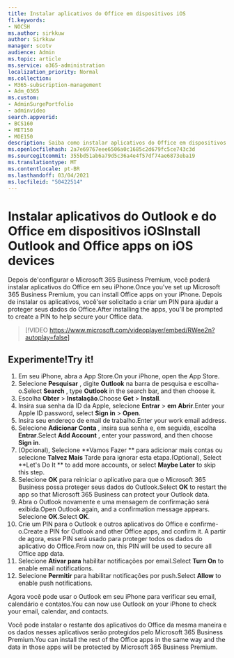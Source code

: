 ```yaml
---
title: Instalar aplicativos do Office em dispositivos iOS
f1.keywords:
- NOCSH
ms.author: sirkkuw
author: Sirkkuw
manager: scotv
audience: Admin
ms.topic: article
ms.service: o365-administration
localization_priority: Normal
ms.collection:
- M365-subscription-management
- Adm_O365
ms.custom:
- AdminSurgePortfolio
- adminvideo
search.appverid:
- BCS160
- MET150
- MOE150
description: Saiba como instalar aplicativos do Office em dispositivos iOS.
ms.openlocfilehash: 2a7e69767eee6506a0c1685c2d679fc5ce743c3d
ms.sourcegitcommit: 355bd51ab6a79d5c36a4e4f57df74ae6873eba19
ms.translationtype: MT
ms.contentlocale: pt-BR
ms.lasthandoff: 03/04/2021
ms.locfileid: "50422514"
---
```

# <a name="install-outlook-and-office-apps-on-ios-devices"></a><span data-ttu-id="6c37e-103">Instalar aplicativos do Outlook e do Office em dispositivos iOS</span><span class="sxs-lookup"><span data-stu-id="6c37e-103">Install Outlook and Office apps on iOS devices</span></span>

<span data-ttu-id="6c37e-104">Depois de&#39;configurar o Microsoft 365 Business Premium, você poderá instalar aplicativos do Office em seu iPhone.</span><span class="sxs-lookup"><span data-stu-id="6c37e-104">Once you&#39;ve set up Microsoft 365 Business Premium, you can install Office apps on your iPhone.</span></span> <span data-ttu-id="6c37e-105">Depois de instalar os aplicativos, você&#39;ser solicitado a criar um PIN para ajudar a proteger seus dados do Office.</span><span class="sxs-lookup"><span data-stu-id="6c37e-105">After installing the apps, you&#39;ll be prompted to create a PIN to help secure your Office data.</span></span>

> [!VIDEO https://www.microsoft.com/videoplayer/embed/RWee2n?autoplay=false]

## <a name="try-it"></a><span data-ttu-id="6c37e-106">Experimente!</span><span class="sxs-lookup"><span data-stu-id="6c37e-106">Try it!</span></span>

1. <span data-ttu-id="6c37e-107">Em seu iPhone, abra a App Store.</span><span class="sxs-lookup"><span data-stu-id="6c37e-107">On your iPhone, open the App Store.</span></span>
2. <span data-ttu-id="6c37e-108">Selecione  **Pesquisar** , digite  **Outlook** na barra de pesquisa e escolha-o.</span><span class="sxs-lookup"><span data-stu-id="6c37e-108">Select  **Search** , type  **Outlook** in the search bar, and then choose it.</span></span>
3. <span data-ttu-id="6c37e-109">Escolha **Obter**   >   **Instalação**.</span><span class="sxs-lookup"><span data-stu-id="6c37e-109">Choose  **Get**  >  **Install**.</span></span>
4. <span data-ttu-id="6c37e-110">Insira sua senha da ID da Apple, selecione **Entrar**  >   **em Abrir**.</span><span class="sxs-lookup"><span data-stu-id="6c37e-110">Enter your Apple ID password, select **Sign in** >  **Open**.</span></span>
5. <span data-ttu-id="6c37e-111">Insira seu endereço de email de trabalho.</span><span class="sxs-lookup"><span data-stu-id="6c37e-111">Enter your work email address.</span></span>
6. <span data-ttu-id="6c37e-112">Selecione  **Adicionar Conta** , insira sua senha e, em seguida, escolha  **Entrar**.</span><span class="sxs-lookup"><span data-stu-id="6c37e-112">Select  **Add Account** , enter your password, and then choose  **Sign in**.</span></span>
7. <span data-ttu-id="6c37e-113">(Opcional), Selecione \*\*Vamos Fazer \*\* para adicionar mais contas ou selecione  **Talvez Mais**  Tarde para ignorar esta etapa.</span><span class="sxs-lookup"><span data-stu-id="6c37e-113">(Optional), Select  \*\*Let's Do It \*\* to add more accounts, or select  **Maybe Later**  to skip this step.</span></span>
8. <span data-ttu-id="6c37e-114">Selecione  **OK** para reiniciar o aplicativo para que o Microsoft 365 Business possa proteger seus dados do Outlook.</span><span class="sxs-lookup"><span data-stu-id="6c37e-114">Select  **OK** to restart the app so that Microsoft 365 Business  can protect your Outlook data.</span></span>
9. <span data-ttu-id="6c37e-115">Abra o Outlook novamente e uma mensagem de confirmação será exibida.</span><span class="sxs-lookup"><span data-stu-id="6c37e-115">Open Outlook again, and a confirmation message appears.</span></span> <span data-ttu-id="6c37e-116">Selecione  **OK**.</span><span class="sxs-lookup"><span data-stu-id="6c37e-116">Select  **OK**.</span></span>
10. <span data-ttu-id="6c37e-117">Crie um PIN para o Outlook e outros aplicativos do Office e confirme-o.</span><span class="sxs-lookup"><span data-stu-id="6c37e-117">Create a PIN for Outlook and other Office apps, and confirm it.</span></span> <span data-ttu-id="6c37e-118">A partir de agora, esse PIN será usado para proteger todos os dados do aplicativo do Office.</span><span class="sxs-lookup"><span data-stu-id="6c37e-118">From now on, this PIN will be used to secure all Office app data.</span></span>
11. <span data-ttu-id="6c37e-119">Selecione  **Ativar para**  habilitar notificações por email.</span><span class="sxs-lookup"><span data-stu-id="6c37e-119">Select  **Turn On**  to enable email notifications.</span></span>
12. <span data-ttu-id="6c37e-120">Selecione  **Permitir** para habilitar notificações por push.</span><span class="sxs-lookup"><span data-stu-id="6c37e-120">Select  **Allow** to enable push notifications.</span></span>

<span data-ttu-id="6c37e-121">Agora você pode usar o Outlook em seu iPhone para verificar seu email, calendário e contatos.</span><span class="sxs-lookup"><span data-stu-id="6c37e-121">You can now use Outlook on your iPhone to check your email, calendar, and contacts.</span></span>

<span data-ttu-id="6c37e-122">Você pode instalar o restante dos aplicativos do Office da mesma maneira e os dados nesses aplicativos serão protegidos pelo Microsoft 365 Business Premium.</span><span class="sxs-lookup"><span data-stu-id="6c37e-122">You can install the rest of the Office apps in the same way and the data in those apps will be protected by Microsoft 365 Business Premium.</span></span>